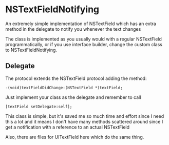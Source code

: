 NSTextFieldNotifying
====================

An extremely simple implementation of NSTextField which has an extra method in the delegate to notify you whenever the text changes

The class is implemented as you usually would with a regular NSTextField
programmatically, or if you use interface builder, change the custom class to
NSTextFieldNotifying.

Delegate
--------

The protocol extends the NSTextField protocol adding the method:

`-(void)textFieldDidChange:(NSTextField *)textField;`

Just implement your class as the delegate and remember to call

`[textField setDelegate:self];`


This class is simple, but it's saved me so much time and effort since I need
this a lot and it means I don't have many methods scattered around since I get
a notification with a reference to an actual NSTextField

Also, there are files for UITextField here which do the same thing.

